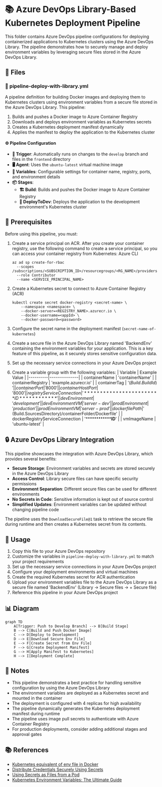 # 📚 Azure DevOps Library-Based Kubernetes Deployment Pipeline

This folder contains Azure DevOps pipeline configurations for deploying containerized applications to Kubernetes clusters using the Azure DevOps Library. The pipeline demonstrates how to securely manage and deploy environment variables by leveraging secure files stored in the Azure DevOps Library.

## 📄 Files

### 🔄 pipeline-deploy-with-library.yml

A pipeline definition for building Docker images and deploying them to Kubernetes clusters using environment variables from a secure file stored in the Azure DevOps Library. This pipeline:

1. Builds and pushes a Docker image to Azure Container Registry
2. Downloads and deploys environment variables as Kubernetes secrets
3. Creates a Kubernetes deployment manifest dynamically
4. Applies the manifest to deploy the application to the Kubernetes cluster

#### ⚙️ Pipeline Configuration

- **🔄 Trigger**: Automatically runs on changes to the `develop` branch and files in the `frontend` directory
- **🖥️ Agent**: Uses the `ubuntu-latest` virtual machine image
- **🔧 Variables**: Configurable settings for container name, registry, ports, and environment details
- **📦 Stages**:
  - **🏗️ Build**: Builds and pushes the Docker image to Azure Container Registry
  - **🚀 DeployToDev**: Deploys the application to the development environment's Kubernetes cluster

## 🔐 Prerequisites

Before using this pipeline, you must:

1. Create a service principal on ACR.
   After you create your container registry, use the following command to create a service principal, so you can access your container registry from Kubernetes:
   Azure CLI
   ```
   az ad sp create-for-rbac
     --scopes /subscriptions/<SUBSCRIPTION_ID>/resourcegroups/<RG_NAME>/providers/Microsoft.ContainerRegistry/registries/<REGISTRY_NAME>
     --role Contributor
     --name <SERVICE_PRINCIPAL_NAME>
   ```

2. Create a Kubernetes secret to connect to Azure Container Registry (ACR)
   ```
   kubectl create secret docker-registry <secret-name> \
       --namespace <namespace> \
       --docker-server=<REGISTRY_NAME>.azurecr.io \
       --docker-username=<appId> \
       --docker-password=<password>
   ```

3. Configure the secret name in the deployment manifest (`secret-name-of-kubernetes`)

4. Create a secure file in the Azure DevOps Library named 'BackendEnv' containing the environment variables for your application. This is a key feature of this pipeline, as it securely stores sensitive configuration data.

5. Set up the necessary service connections in your Azure DevOps project

6. Create a variable group with the following variables:
   | Variable | Example Value |
   |----------|---------------|
   | containerName | 'containerName' |
   | containerRegistry | 'example.azurecr.io' |
   | containerTag | '$(Build.BuildId)' |
   | containerPort | '8000' |
   | containerHostPort | '8000' |
   | registryServiceConnection | '************************ID************' |
   | devEnvironment | 'development' |
   | devEnvironmentVM | 'server-dev' |
   | prodEnvironment | 'production' |
   | prodEnvironmentVM | 'server-prod' |
   | dockerfilePath | '$(Build.SourcesDirectory)/containerFolder/Dockerfile' |
   | dockerRegistryServiceConnection | '************************ID************' |
   | vmImageName | 'ubuntu-latest' |

## 🔒 Azure DevOps Library Integration

This pipeline showcases the integration with Azure DevOps Library, which provides several benefits:

- **Secure Storage**: Environment variables and secrets are stored securely in the Azure DevOps Library
- **Access Control**: Library secure files can have specific security permissions
- **Environment Separation**: Different secure files can be used for different environments
- **No Secrets in Code**: Sensitive information is kept out of source control
- **Simplified Updates**: Environment variables can be updated without changing pipeline code

The pipeline uses the `DownloadSecureFile@1` task to retrieve the secure file during runtime and then creates a Kubernetes secret from its contents.

## 📝 Usage

1. Copy this file to your Azure DevOps repository
2. Customize the variables in `pipeline-deploy-with-library.yml` to match your project requirements
3. Set up the necessary service connections in your Azure DevOps project
4. Configure your deployment environments and virtual machines
5. Create the required Kubernetes secret for ACR authentication
6. Upload your environment variables file to the Azure DevOps Library as a secure file named 'BackendEnv' (Library → Secure files → + Secure file)
7. Reference this pipeline in your Azure DevOps project

## 📊 Diagram

```mermaid
graph TD
    A[Trigger: Push to Develop Branch] --> B[Build Stage]
    B --> C[Build and Push Docker Image]
    C --> D[Deploy to Development]
    D --> E[Download Secure Env File]
    E --> F[Create Secret from Env File]
    F --> G[Create Deployment Manifest]
    G --> H[Apply Manifest to Kubernetes]
    H --> I[Deployment Complete]
```

## 📌 Notes

- This pipeline demonstrates a best practice for handling sensitive configuration by using the Azure DevOps Library
- The environment variables are deployed as a Kubernetes secret and mounted in the container
- The deployment is configured with 4 replicas for high availability
- The pipeline dynamically generates the Kubernetes deployment manifest during runtime
- The pipeline uses image pull secrets to authenticate with Azure Container Registry
- For production deployments, consider adding additional stages and approval gates

## 📚 References

- [Kubernetes equivalent of env file in Docker](https://stackoverflow.com/questions/33478555/kubernetes-equivalent-of-env-file-in-docker)
- [Distribute Credentials Securely Using Secrets](https://kubernetes.io/docs/tasks/inject-data-application/distribute-credentials-secure/)
- [Using Secrets as Files from a Pod](https://kubernetes.io/docs/concepts/configuration/secret/#using-secrets-as-files-from-a-pod)
- [Kubernetes Environment Variables: The Ultimate Guide](https://spacelift.io/blog/kubernetes-environment-variables)
